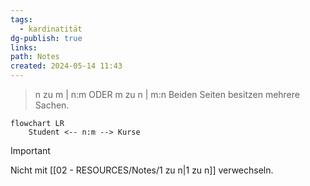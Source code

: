 ```yaml
---
tags:
  - kardinatität
dg-publish: true
links: 
path: Notes
created: 2024-05-14 11:43
---
```

> n zu m | n:m ODER m zu n | m:n 
> Beiden Seiten besitzen mehrere Sachen.

```mermaid  
flowchart LR
    Student <-- n:m --> Kurse

```

>[!important] 
>Nicht mit [[02 - RESOURCES/Notes/1 zu n\|1 zu n]] verwechseln.